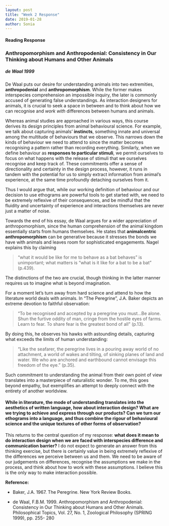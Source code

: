 ```yaml
---
layout: post
title: "Week 2 Response"
date: 2019-01-28
author: Sonia
---
```


#### Reading Response
### Anthropomorphism and Anthropodenial: Consistency in Our Thinking about Humans and Other Animals 
##### de Waal 1999


De Waal puts our desire for understanding animals into two extremities, **anthropodenial** and **anthropomorphism**. While the former makes interspecies comprehension an impossible inquiry, the later is commonly accused of generating false understandings. As interaction designers for animals, it is crucial to seek a space in between and to think about how we can recognise and *work with* differences between humans and animals. 

Whereas animal studies are approached in various ways, this course derives its design principles from animal behavioural science. For example, we talk about capturing animals’ **instincts**, something innate and universal among the multitude of behaviours that we observe. This narrows down the kinds of behaviour we need to attend to since the matter becomes recognising a pattern rather than recording everything. Similarly, when we define behaviour as **responses to particular stimuli**, we permit ourselves to focus on what happens with the release of stimuli that we ourselves recognise and keep track of. These commitments offer a sense of directionality and certainty in the design process, however, it runs in tandem with the potential for us to simply extract information from animal’s experience, at the same time profoundly detaching ourselves from it.  

Thus I would argue that, while our working definition of behaviour and our decision to use ethograms are powerful tools to get started with, we need to be extremely reflexive of their consequences, and be mindful that the fluidity and uncertainty of experience and interactions themselves are never just a matter of noise. 

Towards the end of his essay, de Waal argues for a wider appreciation of anthropomorphism, since the human comprehension of the animal kingdom essentially starts from humans themselves. He states that **animalcentric anthropomorphism** can be generative because it stresses the bonds we have with animals and leaves room for sophisticated engagements. Nagel explains this by claiming 
> “what it would be like for me to behave as a bat behaves” is unimportant; what matters is “what is it like for a bat to be a bat” (p.439). 

The distinctions of the two are crucial, though thinking in the latter manner requires us to imagine what is beyond imagination. 


For a moment let’s turn away from hard science and attend to how the literature world deals with animals. In “The Peregrine”, J.A. Baker depicts an extreme devotion to faithful observation: 
> “To be recognised and accepted by a peregrine you must…Be alone. Shun the furtive oddity of man, cringe from the hostile eyes of farms. Learn to fear. To share fear is the greatest bond of all” (p.13). 

By doing this, he observes his hawks with astounding details, capturing what exceeds the limits of human understanding: 

>“Like the seafarer, the peregrine lives in a pouring away world of no attachment, a world of wakes and tilting, of sinking planes of land and water. We who are anchored and earthbound cannot envisage this freedom of the eye.” (p.35). 

Such commitment to understanding the animal from their own point of view translates into a masterpiece of naturalistic wonder. To me, this goes beyond empathy, but exemplifies an attempt to deeply connect with the entirety of another worldview. 

#### While in literature, the mode of understanding translates into the aesthetics of written language, how about interaction design? What are we trying to achieve and express through our products? Can we turn our ethograms into a language, and thus combine the rigour of behavioural science and the unique textures of other forms of observation? 
This returns to the central question of my response: **what does it mean to do interaction design when we are faced with interspecies difference and communication barrier?** I do not expect to generate an answer from this thinking exercise, but there is certainly value in being extremely reflexive of the differences we perceive between us and them. We need to be aware of our judgements on differences, recognise the assumptions we make in the process, and think about how to work with these assumptions. I believe this is the only way to make interaction possible. 

**Reference:**

- Baker, J.A. 1967. The Peregrine. New York Review Books. 

- de Waal, F.B.M. 1999. Anthropomorphism and Anthropodenial: Consistency in Our Thinking about Humans and Other Animals. Philosophical Topics, Vol. 27, No. 1, Zoological Philosophy (SPRING 1999), pp. 255- 280
